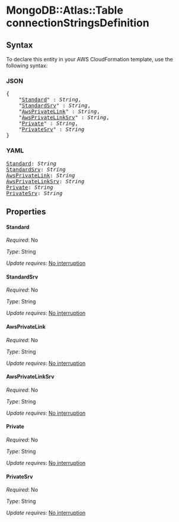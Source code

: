# MongoDB::Atlas::Table connectionStringsDefinition

## Syntax

To declare this entity in your AWS CloudFormation template, use the following syntax:

### JSON

<pre>
{
    "<a href="#standard" title="Standard">Standard</a>" : <i>String</i>,
    "<a href="#standardsrv" title="StandardSrv">StandardSrv</a>" : <i>String</i>,
    "<a href="#awsprivatelink" title="AwsPrivateLink">AwsPrivateLink</a>" : <i>String</i>,
    "<a href="#awsprivatelinksrv" title="AwsPrivateLinkSrv">AwsPrivateLinkSrv</a>" : <i>String</i>,
    "<a href="#private" title="Private">Private</a>" : <i>String</i>,
    "<a href="#privatesrv" title="PrivateSrv">PrivateSrv</a>" : <i>String</i>
}
</pre>

### YAML

<pre>
<a href="#standard" title="Standard">Standard</a>: <i>String</i>
<a href="#standardsrv" title="StandardSrv">StandardSrv</a>: <i>String</i>
<a href="#awsprivatelink" title="AwsPrivateLink">AwsPrivateLink</a>: <i>String</i>
<a href="#awsprivatelinksrv" title="AwsPrivateLinkSrv">AwsPrivateLinkSrv</a>: <i>String</i>
<a href="#private" title="Private">Private</a>: <i>String</i>
<a href="#privatesrv" title="PrivateSrv">PrivateSrv</a>: <i>String</i>
</pre>

## Properties

#### Standard

_Required_: No

_Type_: String

_Update requires_: [No interruption](https://docs.aws.amazon.com/AWSCloudFormation/latest/UserGuide/using-cfn-updating-stacks-update-behaviors.html#update-no-interrupt)

#### StandardSrv

_Required_: No

_Type_: String

_Update requires_: [No interruption](https://docs.aws.amazon.com/AWSCloudFormation/latest/UserGuide/using-cfn-updating-stacks-update-behaviors.html#update-no-interrupt)

#### AwsPrivateLink

_Required_: No

_Type_: String

_Update requires_: [No interruption](https://docs.aws.amazon.com/AWSCloudFormation/latest/UserGuide/using-cfn-updating-stacks-update-behaviors.html#update-no-interrupt)

#### AwsPrivateLinkSrv

_Required_: No

_Type_: String

_Update requires_: [No interruption](https://docs.aws.amazon.com/AWSCloudFormation/latest/UserGuide/using-cfn-updating-stacks-update-behaviors.html#update-no-interrupt)

#### Private

_Required_: No

_Type_: String

_Update requires_: [No interruption](https://docs.aws.amazon.com/AWSCloudFormation/latest/UserGuide/using-cfn-updating-stacks-update-behaviors.html#update-no-interrupt)

#### PrivateSrv

_Required_: No

_Type_: String

_Update requires_: [No interruption](https://docs.aws.amazon.com/AWSCloudFormation/latest/UserGuide/using-cfn-updating-stacks-update-behaviors.html#update-no-interrupt)

